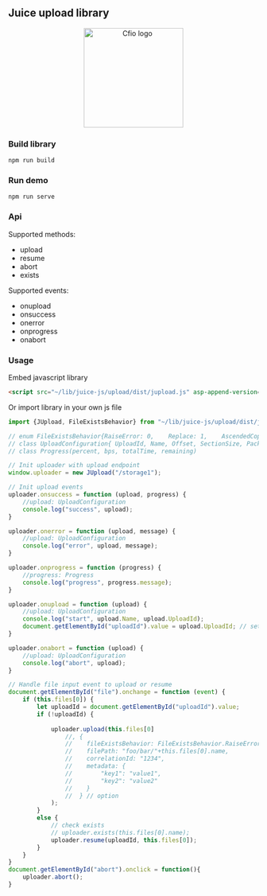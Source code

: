 ## Juice upload library
<div align="center">
  <a href="https://github.com/creatorflow-io/juice-upload">
    <img src="https://avatars.githubusercontent.com/u/107674950" alt="Cfio logo" width="200" height="200">
  </a>
</div>

### Build library
`npm run build`

### Run demo
`npm run serve`

### Api
Supported methods:
- upload
- resume
- abort
- exists

Supported events:
- onupload
- onsuccess
- onerror
- onprogress
- onabort

### Usage

Embed javascript library
```html
<script src="~/lib/juice-js/upload/dist/jupload.js" asp-append-version="true"></script>
```

Or import library in your own js file

```javascript
import {JUpload, FileExistsBehavior} from "~/lib/juice-js/upload/dist/jupload.js"; 

// enum FileExistsBehavior{RaiseError: 0,    Replace: 1,    AscendedCopyNumber: 2,    Resume: 3}
// class UploadConfiguration{ UploadId, Name, Offset, SectionSize, PackageSize, Exists}
// class Progress(percent, bps, totalTime, remaining)

// Init uploader with upload endpoint
window.uploader = new JUpload("/storage1");

// Init upload events
uploader.onsuccess = function (upload, progress) {
    //upload: UploadConfiguration
    console.log("success", upload);
}

uploader.onerror = function (upload, message) {
    //upload: UploadConfiguration
    console.log("error", upload, message);
}

uploader.onprogress = function (progress) {
    //progress: Progress
    console.log("progress", progress.message);
}

uploader.onupload = function (upload) {
    //upload: UploadConfiguration
    console.log("start", upload.Name, upload.UploadId);
    document.getElementById("uploadId").value = upload.UploadId; // set upload id to handle resume later
}

uploader.onabort = function (upload) {
    //upload: UploadConfiguration
    console.log("abort", upload);
}

// Handle file input event to upload or resume
document.getElementById("file").onchange = function (event) {
    if (this.files[0]) {
        let uploadId = document.getElementById("uploadId").value;
        if (!uploadId) {
        
            uploader.upload(this.files[0]
                //, { 
                //    fileExistsBehavior: FileExistsBehavior.RaiseError, 
                //    filePath: "foo/bar/"+this.files[0].name,
                //    correlationId: "1234",
                //    metadata: {
                //        "key1": "value1",
                //        "key2": "value2"
                //    }
                //  } // option
            );
        }
        else {
            // check exists
            // uploader.exists(this.files[0].name);
            uploader.resume(uploadId, this.files[0]);
        }
    }
}
document.getElementById("abort").onclick = function(){
    uploader.abort();
}
```

